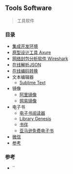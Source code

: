 ## Tools Software

> 工具软件

### 目录
* [集成开发环境](IDE/IDE.md)
* [原型设计工具 Axure](https://www.axure.com/)
* [网络封包分析软件 Wireshark](https://www.wireshark.org/)
* [在线解析JSON](https://www.json.cn/)
* [在线编码转换](https://tool.oschina.net/encode?type=4)
* 文本编辑器
    * [Sublime Text](http://www.sublimetext.com/)
* 镜像
    * [阿里镜像](http://mirrors.aliyun.com/centos/)
    * [网易镜像](http://mirrors.163.com/centos/)
* 电子书
    * [电子书阅读器](https://calibre-ebook.com/)
    * [Library Genesis](http://gen.lib.rus.ec/)
    * [书伴](https://bookfere.com/)
    * [亚马逊免费电子书](https://www.amazon.cn/b?ie=UTF8&node=116175071&tag=personalass1014-23)
* [微信](WeChat.md)
* [参考](#参考)

### 参考
* ``

